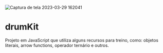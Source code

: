 ![Captura de tela 2023-03-29 162041](https://user-images.githubusercontent.com/109986771/228645479-817536cd-ebbb-4837-831f-527a02f98d4b.png)
# drumKit
Projeto em JavaScript que utiliza alguns recursos para treino, como: objetos literais, arrow functions, operador ternário e outros.
